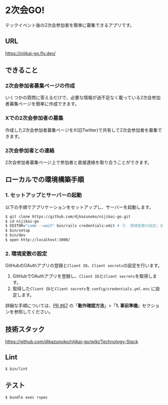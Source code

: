 # 2次会GO!
テックイベント後の2次会参加者を簡単に募集できるアプリです。

## URL
https://nijikai-go.fly.dev/

## できること

### 2次会参加者募集ページの作成
いくつかの質問に答えるだけで、必要な情報が過不足なく載っている2次会参加者募集ページを簡単に作成できます。

### Xでの2次会参加者の募集
作成した2次会参加者募集ページをX(旧Twitter)で共有して2次会参加者を募集できます。

### 2次会参加者との連絡
2次会参加者募集ページ上で参加者と直接連絡を取り合うことができます。

## ローカルでの環境構築手順
### 1. セットアップとサーバーの起動
以下の手順でアプリケーションをセットアップし、サーバーを起動します。

```bash
$ git clone https://github.com/djkazunoko/nijikai-go.git
$ cd nijikai-go
$ EDITOR="code --wait" bin/rails credentials:edit #「2. 環境変数の設定」を行う
$ bin/setup
$ bin/dev
$ open http://localhost:3000/
```

### 2. 環境変数の設定
GitHubのOAuthアプリの登録と`Client ID`、`Client secrets`の設定を行います。

1. GitHubでOAuthアプリを登録し、`Client ID`と`Client secrets`を取得します。  
1. 取得した`Client ID`と`Client secrets`を `config/credentials.yml.enc` に設定します。

詳細な手順については、[PR #67](https://github.com/djkazunoko/nijikai-go/pull/67#issue-2221954700) の「**動作確認方法**」>「**1. 事前準備**」セクションを参照してください。

## 技術スタック
https://github.com/djkazunoko/nijikai-go/wiki/Technology-Stack

## Lint
```
$ bin/lint
```

## テスト
```
$ bundle exec rspec
```
